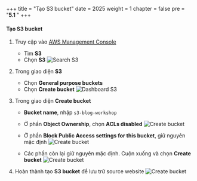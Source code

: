 +++
title = "Tạo S3 bucket"
date = 2025
weight = 1
chapter = false
pre = "<b>5.1 </b>"
+++


#### Tạo S3 bucket

1. Truy cập vào [AWS Management Console](https://console.aws.amazon.com/)
    - Tìm **S3**
    - Chọn **S3**
    ![Search S3](/images/5-create-s3-bucket/5.1-create-s3-bucket/5.1.png)

2. Trong giao diện **S3**
    - Chọn **General purpose buckets**
    - Chọn **Create bucket**
    ![Dashboard S3](/images/5-create-s3-bucket/5.1-create-s3-bucket/5.2.png)

3. Trong giao diện **Create bucket**
    - **Bucket name**, nhập `s3-blog-workshop`
    - Ở phần **Object Ownership**, chọn **ACLs disabled**
    ![Create bucket](/images/5-create-s3-bucket/5.1-create-s3-bucket/5.3.png)

    - Ở phần **Block Public Access settings for this bucket**, giữ nguyên mặc định
    ![Create bucket](/images/5-create-s3-bucket/5.1-create-s3-bucket/5.4.png)

    - Các phần còn lại giữ nguyên mặc định. Cuộn xuống và chọn **Create bucket**
    ![Create bucket](/images/5-create-s3-bucket/5.1-create-s3-bucket/5.5.png)

4. Hoàn thành tạo **S3 bucket** để lưu trữ source website
    ![Create bucket](/images/5-create-s3-bucket/5.1-create-s3-bucket/5.6.png)








